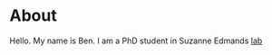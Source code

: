 # About 

Hello. My name is Ben. I am a PhD student in Suzanne Edmands [lab](https://dornsife.usc.edu/labs/edmands/)